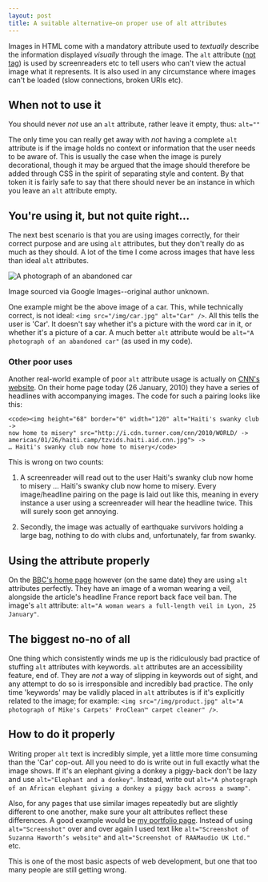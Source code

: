 ```yaml
---
layout: post
title: A suitable alternative—on proper use of alt attributes
---
```


Images in HTML come with a mandatory attribute used to _textually_ describe the information displayed _visually_ through the image. The `alt` attribute ([not tag](http://csswizardry.com/eta)) is used by screenreaders etc to tell users who can't view the actual image what it represents. It is also used in any circumstance where images can't be loaded (slow connections, broken URIs etc).







## When not to use it




You should never _not_ use an `alt` attribute, rather leave it empty, thus: `alt=""`




The only time you can really get away with _not_ having a complete `alt` attribute is if the image holds no context or information that the user needs to be aware of. This is usually the case when the image is purely decorational, though it may be argued that the image should therefore be added through CSS in the spirit of separating style and content. By that token it is fairly safe to say that there should never be an instance in which you leave an `alt` attribute empty.





## You're using it, but not quite right...




The next best scenario is that you are using images correctly, for their correct purpose and are using `alt` attributes, but they don't really do as much as they should. A lot of the time I come across images that have less than ideal `alt` attributes.




![A photograph of an abandoned car](http://csswizardry.com/wp-content/uploads/2010/01/car.jpg)




Image sourced via Google Images--original author unknown.




One example might be the above image of a car. This, while technically correct, is not ideal: `<img src="/img/car.jpg" alt="Car" />`. All this tells the user is 'Car'. It doesn't say whether it's a picture with the word car in it, or whether it's a picture of a car. A much better `alt` attribute would be `alt="A photograph of an abandoned car"` (as used in my code).




### Other poor uses




Another real-world example of poor `alt` attribute usage is actually on [CNN's website](http://www.cnn.com/). On their home page today (26 January, 2010) they have a series of headlines with accompanying images. The code for such a pairing looks like this:




    <code><img height="68" border="0" width="120" alt="Haiti's swanky club ->
    now home to misery" src="http://i.cdn.turner.com/cnn/2010/WORLD/ ->
    americas/01/26/haiti.camp/tzvids.haiti.aid.cnn.jpg"> ->
    … Haiti's swanky club now home to misery</code>




This is wrong on two counts:






  1. A screenreader will read out to the user Haiti's swanky club now home to misery … Haiti's swanky club now home to misery. Every image/headline pairing on the page is laid out like this, meaning in every instance a user using a screenreader will hear the headline twice. This will surely soon get annoying.


  2. Secondly, the image was actually of earthquake survivors holding a large bag, nothing to do with clubs and, unfortunately, far from swanky.




## Using the attribute properly




On the [BBC's home page](http://www.bbc.co.uk/) however (on the same date) they are using `alt` attributes perfectly. They have an image of a woman wearing a veil, alongside the article's headline France report back face veil ban. The image's `alt` attribute: `alt="A woman wears a full-length veil in Lyon, 25 January"`.





## The biggest no-no of all




One thing which consistently winds me up is the ridiculously bad practice of stuffing `alt` attributes with keywords. `alt` attributes are an accessibility feature, end of. They are _not_ a way of slipping in keywords out of sight, and any attempt to do so is irresponsible and incredibly bad practice. The only time 'keywords' may be validly placed in `alt` attributes is if it's explicitly related to the image; for example: `<img src="/img/product.jpg" alt="A photograph of Mike's Carpets' ProClean™ carpet cleaner" />`.





## How to do it properly




Writing proper `alt` text is incredibly simple, yet a little more time consuming than the 'Car' cop-out. All you need to do is write out in full exactly what the image shows. If it's an elephant giving a donkey a piggy-back don't be lazy and use `alt="Elephant and a donkey"`. Instead, write out `alt="A photograph of an African elephant giving a donkey a piggy back across a swamp"`.




Also, for any pages that use similar images repeatedly but are slightly different to one another, make sure your alt attributes reflect these differences. A good example would be [my portfolio page](http://csswizardry.com/portfolio/). Instead of using `alt="Screenshot"` over and over again I used text like `alt="Screenshot of Suzanna Haworth’s website"` and `alt="Screenshot of RAAMaudio UK Ltd."` etc.





This is one of the most basic aspects of web development, but one that too many people are still getting wrong.